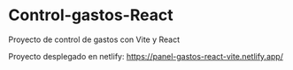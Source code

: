 ﻿# Control-gastos-React
Proyecto de control de gastos con Vite y React

Proyecto desplegado en netlify: https://panel-gastos-react-vite.netlify.app/
